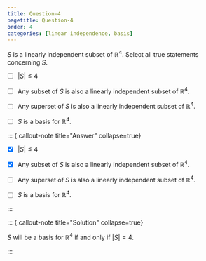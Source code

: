 ```yaml
---
title: Question-4
pagetitle: Question-4
order: 4
categories: [linear independence, basis]
---
```


$S$ is a linearly independent subset of $\mathbb{R}^{4}$. Select all true statements concerning $S$.

- [ ] $|S| \leqslant 4$ 

- [ ] Any subset of $S$ is also a linearly independent subset of $\mathbb{R}^{4}$.

- [ ] Any superset of $S$ is also a linearly independent subset of $\mathbb{R}^{4}$.

- [ ] $S$ is a basis for $\mathbb{R}^{4}$.

::: {.callout-note title="Answer" collapse=true}

- [x] $|S| \leqslant 4$ 

- [x] Any subset of $S$ is also a linearly independent subset of $\mathbb{R}^{4}$.

- [ ] Any superset of $S$ is also a linearly independent subset of $\mathbb{R}^{4}$.

- [ ] $S$ is a basis for $\mathbb{R}^{4}$.

:::

::: {.callout-note title="Solution" collapse=true}

$S$ will be a basis for $\mathbb{R}^{4}$ if and only if $|S| = 4$.

:::
